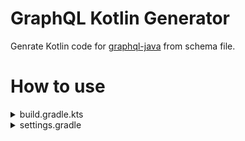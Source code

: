 # GraphQL Kotlin Generator
Genrate Kotlin code for [graphql-java](https://github.com/graphql-java/graphql-java) from schema file.

# How to use

<details>
<summary>build.gradle.kts</summary>

```kotlin
plugins {
    id("net.matsudamper.graphql.generator") version "<version>"
}
dependencies {
    implementation("net.matsudamper.graphql.generator:lib:<version>")
}

repositories {
    maven {
        url = uri("https://maven.pkg.github.com/matsudamper/graphql-kotlin-generator")
        credentials {
            username = "user_name"
            password = System.getenv("GITHUB_TOKEN") // require read:packages Permission
        }
    }
}

val generatedPath = "build/generated/graphql/main/kotlin"
val generateGraphqlCodeTask = tasks.create<net.matsudamper.graphql.generator.gradle.GenerateQlTask>("generateGraphqlCode") {
    files = file("$projectDir/src/main/resources/graphql").listFiles().orEmpty()
        .filter { it.extension == "graphqls" }
    packageName = "base.package.name"
    outDir = file(generatedPath)
    scalarMap.putAll(
        mapOf(
            "UserId" to "kotlin.Long",
            "JvmInt" to "kotlin.Int",
            "JvmFloat" to "kotlin.Float",
            "JvmDouble" to "kotlin.Double",
            "Date" to "java.util.Date",
        )
    )
}

tasks.withType<org.jetbrains.kotlin.gradle.tasks.KotlinCompile> {
    dependsOn(generateGraphqlCodeTask)
}
```

</details>

<details>
<summary>settings.gradle</summary>

```
pluginManagement {
    repositories {
        mavenLocal()
        maven {
            url = uri("https://maven.pkg.github.com/matsudamper/graphql-kotlin-generator")
            credentials {
                it.username = "user_name"
                it.password = System.getenv("GITHUB_TOKEN") // require read:packages Permission
            }
        }
        gradlePluginPortal()
    }
}
```
</details>
